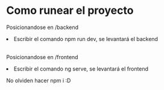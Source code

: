 <h1>Como runear el proyecto</h1>
<p>Posicionandose en /backend</p>
<li>Escribir el comando npm run dev, se levantará el backend</li>
<br/>
<p>Posicionandose en /frontend</p>
<li>Escribir el comando ng serve, se levantará el frontend</li>
<p>No olviden hacer npm i :D </p>
